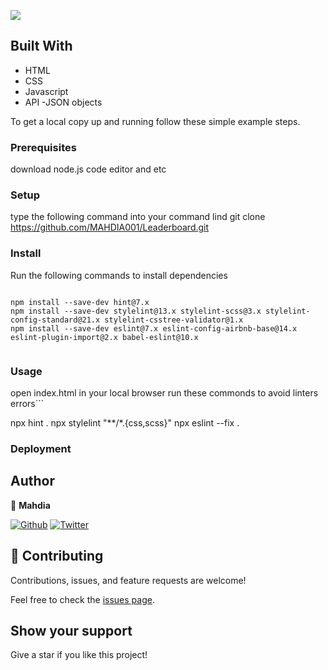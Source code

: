 ![](https://img.shields.io/badge/Microverse-blueviolet)




## Built With

- HTML
- CSS
- Javascript
- API
-JSON objects



To get a local copy up and running follow these simple example steps.

### Prerequisites
 download node.js code editor and etc
### Setup
 type the following command into your command lind
 git clone https://github.com/MAHDIA001/Leaderboard.git
### Install
Run the following commands to install dependencies

```

npm install --save-dev hint@7.x
npm install --save-dev stylelint@13.x stylelint-scss@3.x stylelint-config-standard@21.x stylelint-csstree-validator@1.x
npm install --save-dev eslint@7.x eslint-config-airbnb-base@14.x eslint-plugin-import@2.x babel-eslint@10.x


```
### Usage

open index.html in your local browser
run these commonds to avoid linters errors```

npx hint .
npx stylelint "**/*.{css,scss}"
npx eslint --fix .



### Deployment



## Author

👤 **Mahdia**

 [![Github](https://img.shields.io/badge/GitHub-%2312100E.svg?&style=for-the-badge&logo=Github&logoColor=white)](https://github.com/MAHDIA001)
[![Twitter](https://img.shields.io/badge/twitter-%231DA1F2.svg?&style=for-the-badge&logo=twitter&logoColor=white)](https://twitter.com/mahdia00734562/)

## 🤝 Contributing

Contributions, issues, and feature requests are welcome!

Feel free to check the [issues page](https://github.com/MAHDIA001/Book-store/issues).

## Show your support

Give a star if you like this project!



